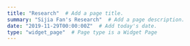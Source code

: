 ```yaml
---
title: "Research"  # Add a page title.
summary: "Sijia Fan's Research"  # Add a page description.
date: "2019-11-29T00:00:00Z"  # Add today's date.
type: "widget_page"  # Page type is a Widget Page
---
```

